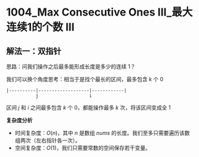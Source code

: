 # 1004_Max Consecutive Ones III_最大连续1的个数 III

## 解法一：双指针

思路：问我们操作之后最多能形成长度是多少的连续 $1$？

我们可以换个角度思考：相当于是找个最长的区间，最多包含 $k$ 个 $0$


```
|----------|-------------------|------------|
           j                   i
```
区间 $j$ 和 $i$ 之间最多包含 $k$ 个 $0$，都能操作最多 $k$ 次，将该区间变成全 $1$

**复杂度分析**

- 时间复杂度：$O(n)$，其中 $n$ 是数组 $nums$ 的长度。我们至多只需要遍历该数组两次（左右指针各一次）。
- 空间复杂度：$O(1)$，我们只需要常数的空间保存若干变量。

